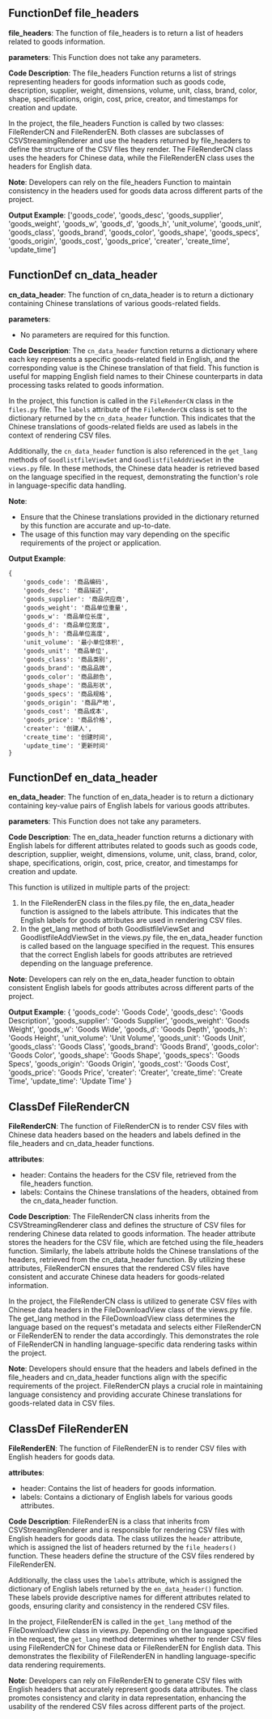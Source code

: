 ## FunctionDef file_headers
**file_headers**: The function of file_headers is to return a list of headers related to goods information.

**parameters**: This Function does not take any parameters.

**Code Description**: The file_headers Function returns a list of strings representing headers for goods information such as goods code, description, supplier, weight, dimensions, volume, unit, class, brand, color, shape, specifications, origin, cost, price, creator, and timestamps for creation and update.

In the project, the file_headers Function is called by two classes: FileRenderCN and FileRenderEN. Both classes are subclasses of CSVStreamingRenderer and use the headers returned by file_headers to define the structure of the CSV files they render. The FileRenderCN class uses the headers for Chinese data, while the FileRenderEN class uses the headers for English data.

**Note**: Developers can rely on the file_headers Function to maintain consistency in the headers used for goods data across different parts of the project.

**Output Example**: 
['goods_code', 'goods_desc', 'goods_supplier', 'goods_weight', 'goods_w', 'goods_d', 'goods_h', 'unit_volume', 'goods_unit', 'goods_class', 'goods_brand', 'goods_color', 'goods_shape', 'goods_specs', 'goods_origin', 'goods_cost', 'goods_price', 'creater', 'create_time', 'update_time']
## FunctionDef cn_data_header
**cn_data_header**: The function of cn_data_header is to return a dictionary containing Chinese translations of various goods-related fields.

**parameters**: 
- No parameters are required for this function.

**Code Description**: 
The `cn_data_header` function returns a dictionary where each key represents a specific goods-related field in English, and the corresponding value is the Chinese translation of that field. This function is useful for mapping English field names to their Chinese counterparts in data processing tasks related to goods information.

In the project, this function is called in the `FileRenderCN` class in the `files.py` file. The `labels` attribute of the `FileRenderCN` class is set to the dictionary returned by the `cn_data_header` function. This indicates that the Chinese translations of goods-related fields are used as labels in the context of rendering CSV files.

Additionally, the `cn_data_header` function is also referenced in the `get_lang` methods of `GoodlistfileViewSet` and `GoodlistfileAddViewSet` in the `views.py` file. In these methods, the Chinese data header is retrieved based on the language specified in the request, demonstrating the function's role in language-specific data handling.

**Note**: 
- Ensure that the Chinese translations provided in the dictionary returned by this function are accurate and up-to-date.
- The usage of this function may vary depending on the specific requirements of the project or application.

**Output Example**:
```
{
    'goods_code': '商品编码',
    'goods_desc': '商品描述',
    'goods_supplier': '商品供应商',
    'goods_weight': '商品单位重量',
    'goods_w': '商品单位长度',
    'goods_d': '商品单位宽度',
    'goods_h': '商品单位高度',
    'unit_volume': '最小单位体积',
    'goods_unit': '商品单位',
    'goods_class': '商品类别',
    'goods_brand': '商品品牌',
    'goods_color': '商品颜色',
    'goods_shape': '商品形状',
    'goods_specs': '商品规格',
    'goods_origin': '商品产地',
    'goods_cost': '商品成本',
    'goods_price': '商品价格',
    'creater': '创建人',
    'create_time': '创建时间',
    'update_time': '更新时间'
}
```
## FunctionDef en_data_header
**en_data_header**: The function of en_data_header is to return a dictionary containing key-value pairs of English labels for various goods attributes.

**parameters**: This Function does not take any parameters.

**Code Description**: The en_data_header function returns a dictionary with English labels for different attributes related to goods such as goods code, description, supplier, weight, dimensions, volume, unit, class, brand, color, shape, specifications, origin, cost, price, creator, and timestamps for creation and update.

This function is utilized in multiple parts of the project:
1. In the FileRenderEN class in the files.py file, the en_data_header function is assigned to the labels attribute. This indicates that the English labels for goods attributes are used in rendering CSV files.
2. In the get_lang method of both GoodlistfileViewSet and GoodlistfileAddViewSet in the views.py file, the en_data_header function is called based on the language specified in the request. This ensures that the correct English labels for goods attributes are retrieved depending on the language preference.

**Note**: Developers can rely on the en_data_header function to obtain consistent English labels for goods attributes across different parts of the project.

**Output Example**:
{
    'goods_code': 'Goods Code',
    'goods_desc': 'Goods Description',
    'goods_supplier': 'Goods Supplier',
    'goods_weight': 'Goods Weight',
    'goods_w': 'Goods Wide',
    'goods_d': 'Goods Depth',
    'goods_h': 'Goods Height',
    'unit_volume': 'Unit Volume',
    'goods_unit': 'Goods Unit',
    'goods_class': 'Goods Class',
    'goods_brand': 'Goods Brand',
    'goods_color': 'Goods Color',
    'goods_shape': 'Goods Shape',
    'goods_specs': 'Goods Specs',
    'goods_origin': 'Goods Origin',
    'goods_cost': 'Goods Cost',
    'goods_price': 'Goods Price',
    'creater': 'Creater',
    'create_time': 'Create Time',
    'update_time': 'Update Time'
}
## ClassDef FileRenderCN
**FileRenderCN**: The function of FileRenderCN is to render CSV files with Chinese data headers based on the headers and labels defined in the file_headers and cn_data_header functions.

**attributes**:
- header: Contains the headers for the CSV file, retrieved from the file_headers function.
- labels: Contains the Chinese translations of the headers, obtained from the cn_data_header function.

**Code Description**:
The FileRenderCN class inherits from the CSVStreamingRenderer class and defines the structure of CSV files for rendering Chinese data related to goods information. The header attribute stores the headers for the CSV file, which are fetched using the file_headers function. Similarly, the labels attribute holds the Chinese translations of the headers, retrieved from the cn_data_header function. By utilizing these attributes, FileRenderCN ensures that the rendered CSV files have consistent and accurate Chinese data headers for goods-related information.

In the project, the FileRenderCN class is utilized to generate CSV files with Chinese data headers in the FileDownloadView class of the views.py file. The get_lang method in the FileDownloadView class determines the language based on the request's metadata and selects either FileRenderCN or FileRenderEN to render the data accordingly. This demonstrates the role of FileRenderCN in handling language-specific data rendering tasks within the project.

**Note**:
Developers should ensure that the headers and labels defined in the file_headers and cn_data_header functions align with the specific requirements of the project.
FileRenderCN plays a crucial role in maintaining language consistency and providing accurate Chinese translations for goods-related data in CSV files.
## ClassDef FileRenderEN
**FileRenderEN**: The function of FileRenderEN is to render CSV files with English headers for goods data.

**attributes**:
- header: Contains the list of headers for goods information.
- labels: Contains a dictionary of English labels for various goods attributes.

**Code Description**:
FileRenderEN is a class that inherits from CSVStreamingRenderer and is responsible for rendering CSV files with English headers for goods data. The class utilizes the `header` attribute, which is assigned the list of headers returned by the `file_headers()` function. These headers define the structure of the CSV files rendered by FileRenderEN.

Additionally, the class uses the `labels` attribute, which is assigned the dictionary of English labels returned by the `en_data_header()` function. These labels provide descriptive names for different attributes related to goods, ensuring clarity and consistency in the rendered CSV files.

In the project, FileRenderEN is called in the `get_lang` method of the FileDownloadView class in views.py. Depending on the language specified in the request, the `get_lang` method determines whether to render CSV files using FileRenderCN for Chinese data or FileRenderEN for English data. This demonstrates the flexibility of FileRenderEN in handling language-specific data rendering requirements.

**Note**: Developers can rely on FileRenderEN to generate CSV files with English headers that accurately represent goods data attributes. The class promotes consistency and clarity in data representation, enhancing the usability of the rendered CSV files across different parts of the project.

